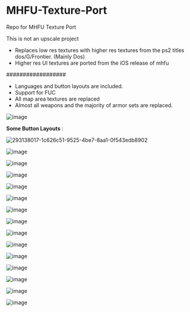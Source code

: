 # MHFU-Texture-Port 

Repo for MHFU Texture Port

This is not an upscale project
  

- Replaces low res textures with higher res textures from the ps2 titles dos/G/Frontier. (Mainly Dos)
- Higher res UI textures are ported from the iOS release of mhfu                   
  
 ################## 	     		
- Languages and button layouts are included.
- Support for FUC
- All map area textures are replaced
- Almost all weapons and the majority of armor sets are replaced.

![image](https://github.com/Monkbreh/MHFU-Texture-Port/assets/118343447/6dafd55a-40fa-4044-80d0-5d8fc0e11eb8)

**Some Button Layouts** :

![293138017-1c626c51-9525-4be7-8aa1-0f543edb8902](https://github.com/Monkbreh/MHFU-iOS-Gui-Texture-Port/assets/118343447/6ccb4b04-4df3-49cf-bc62-2aa5ebf65dbd)



![image](https://github.com/Monkbreh/MHFU-iOS-Texture-Port/assets/118343447/14d610ad-b24f-48b5-8c64-20e6c70fb89d)

![image](https://github.com/Monkbreh/MHFU-iOS-Texture-Port/assets/118343447/11fa87b2-d1b7-4a8f-9161-41f324a7d48e)

![image](https://github.com/Monkbreh/MHFU-iOS-Gui-Texture-Port/assets/118343447/d3cd1d34-3d9e-4328-b754-cb06a7ee88fa)

![image](https://github.com/Monkbreh/MHFU-Texture-Port/assets/118343447/7e046034-a05d-4543-88a5-52b278ec7e96)

![image](https://github.com/Monkbreh/MHFU-Texture-Port/assets/118343447/19c40b67-73be-475e-82f5-152c17cd8ee8)

![image](https://github.com/Monkbreh/MHFU-Texture-Port/assets/118343447/cd713b8f-8e99-47f7-81ce-9a1fcd8a53fe)

![image](https://github.com/Monkbreh/MHFU-Texture-Port/assets/118343447/fab90430-b8fa-4e82-8bc6-8e4d3ac32798)

![image](https://github.com/Monkbreh/MHFU-Texture-Port/assets/118343447/cbd079e5-f6bb-4884-972e-bf9d188d5867)

![image](https://github.com/Monkbreh/MHFU-Texture-Port/assets/118343447/73d1d294-0671-477e-8161-2f1fd51216d6)

![image](https://github.com/Monkbreh/MHFU-Texture-Port/assets/118343447/8491d212-c437-41bd-8302-67f3d9675ee6)

![image](https://github.com/Monkbreh/MHFU-Texture-Port/assets/118343447/b4b69601-125b-4db1-b683-9538330ffce5)

![image](https://github.com/Monkbreh/MHFU-Texture-Port/assets/118343447/9e372cc4-2893-4cf2-93d6-46fb89ab0ee6)

![image](https://github.com/Monkbreh/MHFU-Texture-Port/assets/118343447/82308d06-11f5-4a77-b71f-8e4f48ba2205)

![image](https://github.com/Monkbreh/MHFU-Texture-Port/assets/118343447/4553d962-ce84-4b65-affa-342a799c662e)











